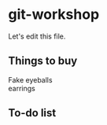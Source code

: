 # git-workshop
Let's edit this file.

## Things to buy
Fake eyeballs <br/>
earrings <br/>

## To-do list

